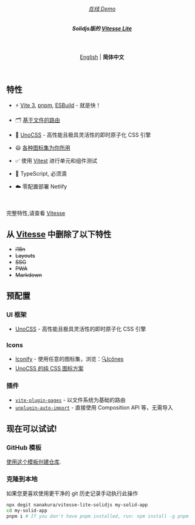 <h6 align='center'>
<a href="https://vitesse-lite-solidjs.netlify.app/">在线 Demo</a>
</h6>

<h5 align='center'>
<b>Solidjs版的 <a href="https://github.com/nanakura/vitesse-lite-solidjs">Vitesse Lite</a></b>
</h5>

<br>

<p align='center'>
<a href="https://github.com/nanakura/vitesse-lite-solidjs/blob/main/README.md">English</a> | <b>简体中文</b>
</p>

<br>

## 特性

- ⚡️ [Vite 3](https://github.com/vitejs/vite), [pnpm](https://pnpm.js.org/), [ESBuild](https://github.com/evanw/esbuild) - 就是快！

- 🗂 [基于文件的路由](./src/pages)

- 🎨 [UnoCSS](https://github.com/unocss/unocss) - 高性能且极具灵活性的即时原子化 CSS 引擎

- 😃 [各种图标集为你所用](https://github.com/antfu/unocss/tree/main/packages/preset-icons)

- ✅ 使用 [Vitest](http://vitest.dev/) 进行单元和组件测试

- 🦾 TypeScript, 必须滴

- ☁️ 零配置部署 Netlify

<br>

完整特性,请查看 [Vitesse](https://github.com/antfu/vitesse)

## 从 [Vitesse](https://github.com/antfu/vitesse) 中删除了以下特性

- ~~i18n~~
- ~~Layouts~~
- ~~SSG~~
- ~~PWA~~
- ~~Markdown~~

## 预配置

### UI 框架

- [UnoCSS](https://github.com/antfu/unocss) - 高性能且极具灵活性的即时原子化 CSS 引擎

### Icons

- [Iconify](https://iconify.design) - 使用任意的图标集，浏览：[🔍Icônes](https://icones.netlify.app/)
- [UnoCSS 的纯 CSS 图标方案](https://github.com/antfu/unocss/tree/main/packages/preset-icons)

### 插件

- [`vite-plugin-pages`](https://github.com/hannoeru/vite-plugin-pages) - 以文件系统为基础的路由
- [`unplugin-auto-import`](https://github.com/antfu/unplugin-auto-import) - 直接使用 Composition API 等，无需导入

## 现在可以试试!

### GitHub 模板

[使用这个模板创建仓库](https://github.com/nanakura/vitesse-lite-solidjs/generate).

### 克隆到本地

如果您更喜欢使用更干净的 git 历史记录手动执行此操作

```bash
npx degit nanakura/vitesse-lite-solidjs my-solid-app
cd my-solid-app
pnpm i # If you don't have pnpm installed, run: npm install -g pnpm
```
